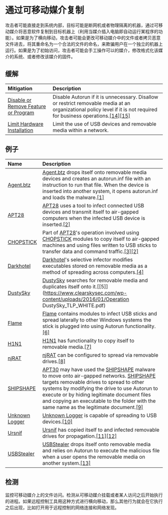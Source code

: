 # 通过可移动媒介复制

攻击者可能直接走到系统内部，目标可能是断网机或者物理隔离的机器，通过可移动媒介将恶意软件复制到目标机器上（利用当媒介插入电脑即自动运行某程序的功能）。如果是为了横向移动，攻击者可能会更改可移动媒介中的文件或者拷贝恶意文件进去，将其重命名为一个合法的文件的命名，来欺骗用户在一个独立的机器上运行。如果是为了初始访问，攻击者可能会手工操作可以的媒介，修改格式化该媒介的系统、或者修改该媒介的固件。

## 缓解

| Mitigation | Description |
| :--- | :--- |
| [Disable or Remove Feature or Program](https://attack.mitre.org/mitigations/M1042) | Disable Autorun if it is unnecessary. Disallow or restrict removable media at an organizational policy level if it is not required for business operations.[\[14\]](https://support.microsoft.com/en-us/kb/967715)[\[15\]](https://technet.microsoft.com/en-us/library/cc772540%28v=ws.10%29.aspx) |
| [Limit Hardware Installation](https://attack.mitre.org/mitigations/M1034) | Limit the use of USB devices and removable media within a network. |

## 例子

| Name | Description |
| :--- | :--- |
| [Agent.btz](https://attack.mitre.org/software/S0092) | [Agent.btz](https://attack.mitre.org/software/S0092) drops itself onto removable media devices and creates an autorun.inf file with an instruction to run that file. When the device is inserted into another system, it opens autorun.inf and loads the malware.[\[1\]](http://blog.threatexpert.com/2008/11/agentbtz-threat-that-hit-pentagon.html) |
| [APT28](https://attack.mitre.org/groups/G0007) | [APT28](https://attack.mitre.org/groups/G0007) uses a tool to infect connected USB devices and transmit itself to air-gapped computers when the infected USB device is inserted.[\[2\]](http://download.microsoft.com/download/4/4/C/44CDEF0E-7924-4787-A56A-16261691ACE3/Microsoft_Security_Intelligence_Report_Volume_19_English.pdf) |
| [CHOPSTICK](https://attack.mitre.org/software/S0023) | Part of [APT28](https://attack.mitre.org/groups/G0007)'s operation involved using [CHOPSTICK](https://attack.mitre.org/software/S0023) modules to copy itself to air-gapped machines and using files written to USB sticks to transfer data and command traffic.[\[3\]](https://www.fireeye.com/content/dam/fireeye-www/global/en/current-threats/pdfs/rpt-apt28.pdf)[\[2\]](http://download.microsoft.com/download/4/4/C/44CDEF0E-7924-4787-A56A-16261691ACE3/Microsoft_Security_Intelligence_Report_Volume_19_English.pdf) |
| [Darkhotel](https://attack.mitre.org/groups/G0012) | [Darkhotel](https://attack.mitre.org/groups/G0012)'s selective infector modifies executables stored on removable media as a method of spreading across computers.[\[4\]](https://media.kasperskycontenthub.com/wp-content/uploads/sites/43/2018/03/08070903/darkhotel_kl_07.11.pdf) |
| [DustySky](https://attack.mitre.org/software/S0062) | [DustySky](https://attack.mitre.org/software/S0062) searches for removable media and duplicates itself onto it.[\[5\]](https://www.clearskysec.com/wp-content/uploads/2016/01/Operation DustySky_TLP_WHITE.pdf) |
| [Flame](https://attack.mitre.org/software/S0143) | [Flame](https://attack.mitre.org/software/S0143) contains modules to infect USB sticks and spread laterally to other Windows systems the stick is plugged into using Autorun functionality.[\[6\]](https://securelist.com/the-flame-questions-and-answers-51/34344/) |
| [H1N1](https://attack.mitre.org/software/S0132) | [H1N1](https://attack.mitre.org/software/S0132) has functionality to copy itself to removable media.[\[7\]](http://blogs.cisco.com/security/h1n1-technical-analysis-reveals-new-capabilities-part-2) |
| [njRAT](https://attack.mitre.org/software/S0385) | [njRAT](https://attack.mitre.org/software/S0385) can be configured to spread via removable drives.[\[8\]](https://www.threatminer.org/_reports/2013/fta-1009---njrat-uncovered-1.pdf) |
| [SHIPSHAPE](https://attack.mitre.org/software/S0028) | [APT30](https://attack.mitre.org/groups/G0013) may have used the [SHIPSHAPE](https://attack.mitre.org/software/S0028) malware to move onto air-gapped networks. [SHIPSHAPE](https://attack.mitre.org/software/S0028) targets removable drives to spread to other systems by modifying the drive to use Autorun to execute or by hiding legitimate document files and copying an executable to the folder with the same name as the legitimate document.[\[9\]](https://www2.fireeye.com/rs/fireye/images/rpt-apt30.pdf) |
| [Unknown Logger](https://attack.mitre.org/software/S0130) | [Unknown Logger](https://attack.mitre.org/software/S0130) is capable of spreading to USB devices.[\[10\]](https://www.forcepoint.com/sites/default/files/resources/files/forcepoint-security-labs-monsoon-analysis-report.pdf) |
| [Ursnif](https://attack.mitre.org/software/S0386) | [Ursnif](https://attack.mitre.org/software/S0386) has copied itself to and infected removable drives for propagation.[\[11\]](https://blog.trendmicro.com/trendlabs-security-intelligence/ursnif-the-multifaceted-malware/?_ga=2.165628854.808042651.1508120821-744063452.1505819992)[\[12\]](https://blog.trendmicro.com/trendlabs-security-intelligence/info-stealing-file-infector-hits-us-uk/) |
| [USBStealer](https://attack.mitre.org/software/S0136) | [USBStealer](https://attack.mitre.org/software/S0136) drops itself onto removable media and relies on Autorun to execute the malicious file when a user opens the removable media on another system.[\[13\]](http://www.welivesecurity.com/2014/11/11/sednit-espionage-group-attacking-air-gapped-networks/) |

## 检测

监控可移动媒介上的文件访问。检测从可移动媒介挂载或者某人访问之后开始执行的进程。如果远程控制工具用这种方式进行横向移动，那么其他行为就会在它执行之后出现，比如打开用于远程控制的网络连接和网络发现。

